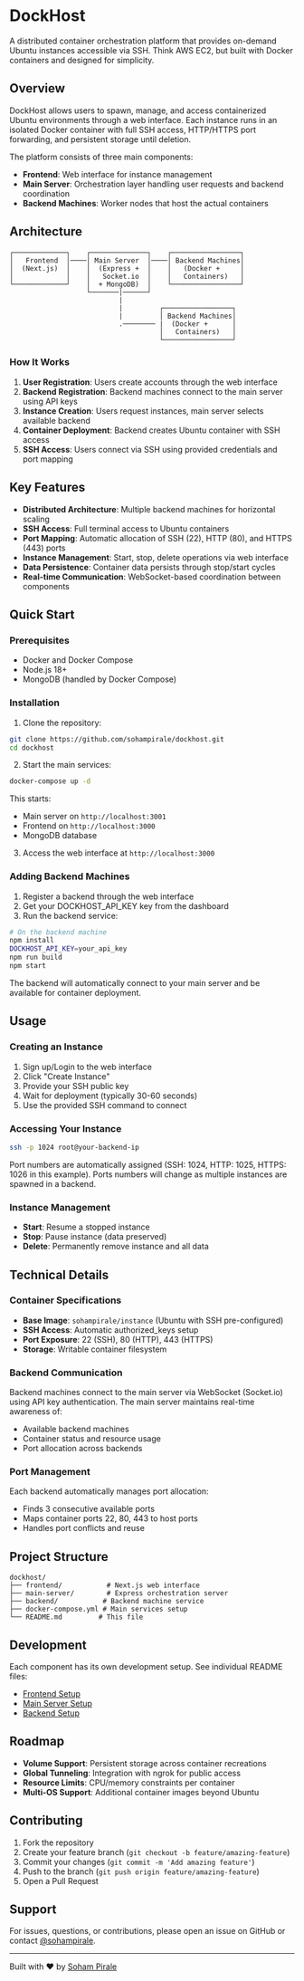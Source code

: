 # DockHost

A distributed container orchestration platform that provides on-demand Ubuntu instances accessible via SSH. Think AWS EC2, but built with Docker containers and designed for simplicity.

## Overview

DockHost allows users to spawn, manage, and access containerized Ubuntu environments through a web interface. Each instance runs in an isolated Docker container with full SSH access, HTTP/HTTPS port forwarding, and persistent storage until deletion.

The platform consists of three main components:
- **Frontend**: Web interface for instance management
- **Main Server**: Orchestration layer handling user requests and backend coordination  
- **Backend Machines**: Worker nodes that host the actual containers

## Architecture

``` 
┌─────────────┐    ┌──────────────┐    ┌─────────────────┐
│   Frontend  │────│ Main Server  │────│ Backend Machines│
│  (Next.js)  │    │  (Express +  │    │   (Docker +     │
│             │    │   Socket.io  │    │   Containers)   │
└─────────────┘    │  + MongoDB)  │    └─────────────────┘
                   └───────|──────┘              
                           |                      
                           |         ┌─────────────────┐
                           |         │ Backend Machines│
                           .──────── |  (Docker +      │
                                     │   Containers)   │
                                     └─────────────────┘
```

### How It Works

1. **User Registration**: Users create accounts through the web interface
2. **Backend Registration**: Backend machines connect to the main server using API keys
3. **Instance Creation**: Users request instances, main server selects available backend
4. **Container Deployment**: Backend creates Ubuntu container with SSH access
5. **SSH Access**: Users connect via SSH using provided credentials and port mapping

## Key Features

- **Distributed Architecture**: Multiple backend machines for horizontal scaling
- **SSH Access**: Full terminal access to Ubuntu containers
- **Port Mapping**: Automatic allocation of SSH (22), HTTP (80), and HTTPS (443) ports
- **Instance Management**: Start, stop, delete operations via web interface
- **Data Persistence**: Container data persists through stop/start cycles
- **Real-time Communication**: WebSocket-based coordination between components

## Quick Start

### Prerequisites

- Docker and Docker Compose
- Node.js 18+
- MongoDB (handled by Docker Compose)

### Installation

1. Clone the repository:
```bash
git clone https://github.com/sohampirale/dockhost.git
cd dockhost
```

2. Start the main services:
```bash
docker-compose up -d
```

This starts:
- Main server on `http://localhost:3001`
- Frontend on `http://localhost:3000`
- MongoDB database

3. Access the web interface at `http://localhost:3000`

### Adding Backend Machines

1. Register a backend through the web interface
2. Get your DOCKHOST_API_KEY key from the dashboard
3. Run the backend service:
```bash
# On the backend machine
npm install
DOCKHOST_API_KEY=your_api_key
npm run build
npm start
```

The backend will automatically connect to your main server and be available for container deployment.

## Usage

### Creating an Instance

1. Sign up/Login to the web interface
2. Click "Create Instance"
3. Provide your SSH public key
4. Wait for deployment (typically 30-60 seconds)
5. Use the provided SSH command to connect

### Accessing Your Instance

```bash
ssh -p 1024 root@your-backend-ip
```

Port numbers are automatically assigned (SSH: 1024, HTTP: 1025, HTTPS: 1026 in this example).
Ports numbers will change as multiple instances are spawned in a backend.

### Instance Management

- **Start**: Resume a stopped instance
- **Stop**: Pause instance (data preserved)  
- **Delete**: Permanently remove instance and all data

## Technical Details

### Container Specifications

- **Base Image**: `sohampirale/instance` (Ubuntu with SSH pre-configured)
- **SSH Access**: Automatic authorized_keys setup
- **Port Exposure**: 22 (SSH), 80 (HTTP), 443 (HTTPS)
- **Storage**: Writable container filesystem

### Backend Communication

Backend machines connect to the main server via WebSocket (Socket.io) using API key authentication. The main server maintains real-time awareness of:
- Available backend machines
- Container status and resource usage
- Port allocation across backends

### Port Management

Each backend automatically manages port allocation:
- Finds 3 consecutive available ports
- Maps container ports 22, 80, 443 to host ports
- Handles port conflicts and reuse

## Project Structure

```
dockhost/
├── frontend/           # Next.js web interface
├── main-server/        # Express orchestration server
├── backend/           # Backend machine service
├── docker-compose.yml # Main services setup
└── README.md         # This file
```

## Development

Each component has its own development setup. See individual README files:
- [Frontend Setup](./frontend/README.md)
- [Main Server Setup](./main-server/README.md)  
- [Backend Setup](./backend/README.md)

## Roadmap

- **Volume Support**: Persistent storage across container recreations
- **Global Tunneling**: Integration with ngrok for public access
- **Resource Limits**: CPU/memory constraints per container
- **Multi-OS Support**: Additional container images beyond Ubuntu

## Contributing

1. Fork the repository
2. Create your feature branch (`git checkout -b feature/amazing-feature`)
3. Commit your changes (`git commit -m 'Add amazing feature'`)
4. Push to the branch (`git push origin feature/amazing-feature`)
5. Open a Pull Request

## Support

For issues, questions, or contributions, please open an issue on GitHub or contact [@sohampirale](https://github.com/sohampirale).

---

Built with ❤️ by [Soham Pirale](https://github.com/sohampirale)
